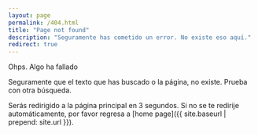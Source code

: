 ```yaml
---
layout: page
permalink: /404.html
title: "Page not found"
description: "Seguramente has cometido un error. No existe eso aquí."
redirect: true
---
```


Ohps. Algo ha fallado 

<div class="col-sm mt-3 mt-md-0">
</div>

Seguramente que el texto que has buscado o la página, no existe. Prueba con otra búsqueda.

Serás redirigido a la página principal en 3 segundos. Si no se te redirije automáticamente, por favor regresa a [home page]({{ site.baseurl | prepend: site.url }}).


